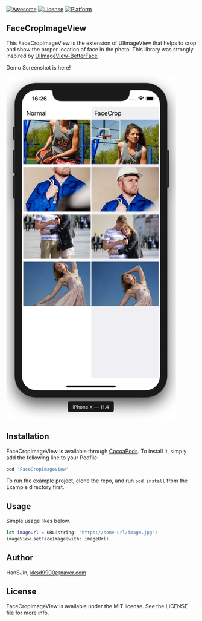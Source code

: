 [![Awesome](https://cdn.rawgit.com/sindresorhus/awesome/d7305f38d29fed78fa85652e3a63e154dd8e8829/media/badge.svg)](https://github.com/vsouza/awesome-ios)
[![License](https://img.shields.io/cocoapods/l/FaceCropImageView.svg?style=flat)](https://cocoapods.org/pods/FaceCropImageView)
[![Platform](https://img.shields.io/cocoapods/p/FaceCropImageView.svg?style=flat)](https://cocoapods.org/pods/FaceCropImageView)

## FaceCropImageView
This FaceCropImageView is the extension of UIImageView that helps to crop and show the proper location of face in the photo. This library was strongly inspired by [UIImageView-BetterFace](https://github.com/croath/UIImageView-BetterFace).

Demo Screenshot is here!

<img src="./Example/Images/demo-image.jpg" width="450">

## Installation

FaceCropImageView is available through [CocoaPods](https://cocoapods.org/pods/FaceCropImageView). To install
it, simply add the following line to your Podfile:

```ruby
pod 'FaceCropImageView'
```
To run the example project, clone the repo, and run `pod install` from the Example directory first.

## Usage
Simple usage likes below.

```Swift
let imageUrl = URL(string: "https://some-url/image.jpg")
imageView.setFaceImage(with: imageUrl)
```

## Author

HanSJin, kksd9900@naver.com

## License

FaceCropImageView is available under the MIT license. See the LICENSE file for more info.
